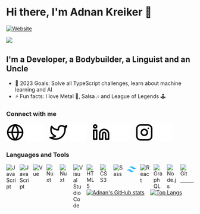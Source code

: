 
# Hi there, I'm Adnan Kreiker 👋

[![Website](https://img.shields.io/website?label=Adnan-Kreiker.netlify.app&style=for-the-badge&url=https%3A%2F%2Fcodestackr.com)](https://adnan-kreiker.netlify.app/)

![](https://komarev.com/ghpvc/?username=Adnan-Kreiker)

## I'm a Developer, a Bodybuilder, a Linguist and an Uncle

- 🥅 2023 Goals: Solve all TypeScript challenges, learn about machine learning and AI
- ⚡ Fun facts: I love Metal 🤘, Salsa 🎶 and League of Legends 🕹

### Connect with me

[![website](./img/globe-light.svg)](https://adnan-kreiker.netlify.app/#gh-light-mode-only)
[![website](./img/globe-dark.svg)](https://adnan-kreiker.netlify.app/#gh-dark-mode-only)
&nbsp;&nbsp;
[![website](./img/twitter-light.svg)](https://twitter.com/AdnanKreiker#gh-light-mode-only)
[![website](./img/twitter-dark.svg)](https://twitter.com/AdnanKreiker#gh-dark-mode-only)
&nbsp;&nbsp;
[![website](./img/linkedin-light.svg)](https://linkedin.com/in/adnan-kreiker#gh-light-mode-only)
[![website](./img/linkedin-dark.svg)](https://linkedin.com/in/adnan-kreiker#gh-dark-mode-only)
&nbsp;&nbsp;
[![website](./img/instagram-light.svg)](https://instagram.com/adnan.kreiker#gh-light-mode-only)
[![website](./img/instagram-dark.svg)](https://instagram.com/adnan.kreiker#gh-dark-mode-only)

### Languages and Tools

<img align="left" alt="JavaScript" width="26px" src="https://cdn.jsdelivr.net/gh/devicons/devicon/icons/javascript/javascript-original.svg" style="padding-right:10px;" />
<img align="left" alt="JavaScript" width="26px" src="https://cdn.jsdelivr.net/gh/devicons/devicon/icons/typescript/typescript-original.svg" style="padding-right:10px;" />
<img align="left" alt="Vue" width="26px" src="https://cdn.jsdelivr.net/gh/devicons/devicon/icons/vuejs/vuejs-original.svg" style="padding-right:10px;" />
<img align="left" alt="Nuxt" width="26px" src="https://cdn.jsdelivr.net/gh/devicons/devicon/icons/nuxtjs/nuxtjs-original.svg" style="padding-right:10px;" />
<img align="left" alt="Nuxt" width="26px" src="https://cdn.jsdelivr.net/gh/devicons/devicon/icons/vuetify/vuetify-original.svg" style="padding-right:10px;" />
<img align="left" alt="Visual Studio Code" width="26px" src="https://cdn.jsdelivr.net/gh/devicons/devicon/icons/vscode/vscode-original.svg" style="padding-right:10px;" />
<img align="left" alt="HTML5" width="26px" src="https://cdn.jsdelivr.net/gh/devicons/devicon/icons/html5/html5-original.svg" style="padding-right:10px;" />
<img align="left" alt="CSS3" width="26px" src="https://cdn.jsdelivr.net/gh/devicons/devicon/icons/css3/css3-original.svg" style="padding-right:10px;" />
<img align="left" alt="Sass" width="26px" src="https://cdn.jsdelivr.net/gh/devicons/devicon/icons/sass/sass-original.svg" style="padding-right:10px;" />
<img align="left" alt="Tailwindcss" width="26px" src="https://github.com/devicons/devicon/blob/v2.15.1/icons/tailwindcss/tailwindcss-plain.svg" style="padding-right:10px;" />
<img align="left" alt="React" width="26px" src="https://cdn.jsdelivr.net/gh/devicons/devicon/icons/react/react-original.svg" style="padding-right:10px;" />
<img align="left" alt="GraphQL" width="26px" src="https://cdn.jsdelivr.net/gh/devicons/devicon/icons/graphql/graphql-plain.svg" style="padding-right:10px;" />
<img align="left" alt="Node.js" width="26px" src="https://cdn.jsdelivr.net/gh/devicons/devicon/icons/nodejs/nodejs-original.svg" style="padding-right:10px;" />
<img align="left" alt="Git" width="26px" src="https://cdn.jsdelivr.net/gh/devicons/devicon/icons/git/git-original.svg" style="padding-right:10px;" />

<br />
<br />

---
[![Adnan's GitHub stats](https://github-readme-stats.vercel.app/api?username=Adnan-Kreiker&show_icons=true&theme=radical)](https://github.com/Adnan-Kreiker/github-readme-stats) &nbsp; &nbsp;[![Top Langs](https://github-readme-stats.vercel.app/api/top-langs/?username=Adnan-Kreiker&show_icons=true&theme=radical&layout=compact)](https://github.com/Adnan-Kreiker/github-readme-stats)


